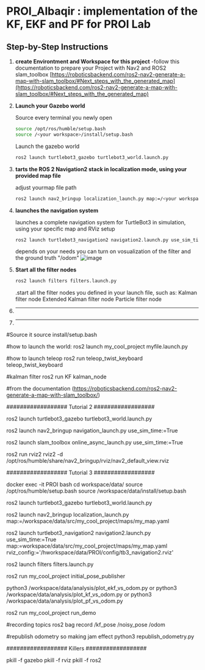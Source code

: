 # PROI_Albaqir : implementation of the KF, EKF and PF for PROI Lab

## **Step-by-Step Instructions**

1. **create Environtment and Workspace for this project**
   -follow this documentation to prepare your Project with Nav2 and ROS2 slam_toolbox
     [https://roboticsbackend.com/ros2-nav2-generate-a-map-with-slam_toolbox/#Next_steps_with_the_generated_map](https://roboticsbackend.com/ros2-nav2-generate-a-map-with-slam_toolbox/#Next_steps_with_the_generated_map)

2. **Launch your Gazebo world**

   Source every terminal you newly open
   ```bash
   source /opt/ros/humble/setup.bash
   source /<your workspace>/install/setup.bash
   ```
   
   Launch the gazebo world 
   ```bash
   ros2 launch turtlebot3_gazebo turtlebot3_world.launch.py
   ```

3. **tarts the ROS 2 Navigation2 stack in localization mode, using your provided map file**

   adjust yourmap file path
   ```bash
   ros2 launch nav2_bringup localization_launch.py map:=/<your workspace>/src/my_cool_project/maps/my_map.yaml
   ```
   

   
5. **launches the navigation system**

   launches a complete navigation system for TurtleBot3 in simulation, using your specific map and RViz setup

   ```bash
   ros2 launch turtlebot3_navigation2 navigation2.launch.py use_sim_time:=True map:=<your workspace>/src/my_cool_project/maps/my_map.yaml rviz_config:='/h<your workspace>/PROI/config/tb3_navigation2.rviz'
   ```

   depends on your needs you can turn on vosualization of the filter and the ground truth "/odom"
   ![image](https://github.com/user-attachments/assets/5f4ecd00-36e4-4c94-9d66-f3174686fffa)

7. **Start all the filter nodes**

   ```bash
   ros2 launch filters filters.launch.py
   ```
   
    .start all the filter nodes you defined in your launch file, such as:
      Kalman filter node 
      Extended Kalman filter node
      Particle filter node

8. ****
9. ****







#Source it
source install/setup.bash

#how to launch the world:
ros2 launch my_cool_project myfile.launch.py

#how to launch teleop
ros2 run teleop_twist_keyboard teleop_twist_keyboard

#kalman filter
ros2 run KF kalman_node


#from the documentation (https://roboticsbackend.com/ros2-nav2-generate-a-map-with-slam_toolbox/)



################## Tutorial 2 ##################

ros2 launch turtlebot3_gazebo turtlebot3_world.launch.py

ros2 launch nav2_bringup navigation_launch.py use_sim_time:=True

ros2 launch slam_toolbox online_async_launch.py use_sim_time:=True

ros2 run rviz2 rviz2 -d /opt/ros/humble/share/nav2_bringup/rviz/nav2_default_view.rviz


################## Tutorial 3 ##################

docker exec -it PROI bash
cd workspace/data/
source /opt/ros/humble/setup.bash
source /workspace/data/install/setup.bash


ros2 launch turtlebot3_gazebo turtlebot3_world.launch.py

ros2 launch nav2_bringup localization_launch.py map:=/workspace/data/src/my_cool_project/maps/my_map.yaml

ros2 launch turtlebot3_navigation2 navigation2.launch.py use_sim_time:=True map:=workspace/data/src/my_cool_project/maps/my_map.yaml rviz_config:='/hworkspace/data/PROI/config/tb3_navigation2.rviz'


ros2 launch filters filters.launch.py

ros2 run my_cool_project initial_pose_publisher

python3 /workspace/data/analysis/plot_ekf_vs_odom.py
or
python3 /workspace/data/analysis/plot_kf_vs_odom.py
or
python3 /workspace/data/analysis/plot_pf_vs_odom.py



ros2 run my_cool_project run_demo



#recording topics
ros2 bag record /kf_pose /noisy_pose /odom

#republish odometry so making jam effect
python3 republish_odometry.py


################## Killers ##################

pkill -f gazebo
pkill -f rviz
pkill -f ros2
